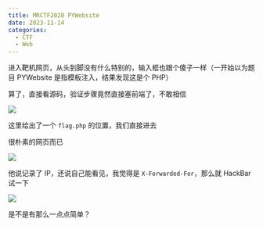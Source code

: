 ```yaml
---
title: MRCTF2020 PYWebsite
date: 2023-11-14
categories:
  - CTF
  - Web
---
```


进入靶机网页，从头到脚没有什么特别的，输入框也跟个傻子一样（一开始以为题目 PYWebsite 是指模板注入，结果发现这是个 PHP）

算了，直接看源码，验证步骤竟然直接塞前端了，不敢相信

![](https://z1.ax1x.com/2023/11/14/piYpy1x.png)

这里给出了一个 `flag.php` 的位置，我们直接进去

很朴素的网页而已

![](https://z1.ax1x.com/2023/11/14/piYp54A.png)

他说记录了 IP，还说自己能看见，我觉得是 `X-Forwarded-For`，那么就 HackBar 试一下

![](https://z1.ax1x.com/2023/11/14/piYpjEQ.png)

是不是有那么一点点简单？